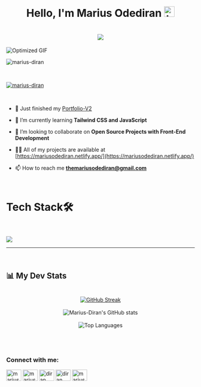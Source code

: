 <h1 align = center>Hello, I'm Marius Odediran <img src="https://emoji.slack-edge.com/T02HBS55FCG/cool-doge/aa3c8fd9037a0604.gif" width="28" alt="hi"></h1>

 <h1 align="center">

  <a href="https://git.io/typing-svg">
    <img src="https://readme-typing-svg.herokuapp.com/?lines=Heyyo!👋;I'm+an+Innovator/Creator...;Welcome+to+my+Profile!&color=1a1aff&center=true&size=25&">
  </a>
</h1>

![Optimized GIF](https://github.com/user-attachments/assets/11ea1445-9dde-4301-9743-6d88c7fd38a2)

<p align="left"> <img src="https://komarev.com/ghpvc/?username=marius-diran&label=Profile%20views&color=0e75b6&style=flat" alt="marius-diran" /> </p> <br>

<p align="left"> <a href="https://github.com/ryo-ma/github-profile-trophy"><img src="https://github-profile-trophy.vercel.app/?username=marius-diran" alt="marius-diran" /></a> </p> <br>

- 🔭 Just finished my [Portfolio-V2](https://mariusodediranv2.vercel.app/)

- 🌱 I’m currently learning **Tailwind CSS and JavaScript**

- 👯 I’m looking to collaborate on **Open Source Projects with Front-End Development**

- 👨‍💻 All of my projects are available at [https://mariusodediran.netlify.app/](https://mariusodediran.netlify.app/)

- 📫 How to reach me **themariusodediran@gmail.com**

<br>

# Tech Stack🛠 
<br>

<p>
  <a href="https://skillicons.dev">
    <img src="https://skillicons.dev/icons?i=html,css,tailwind,js,react,nodejs,express,firebase,arduino,git,github,vercel,vscode,figma,aws&perline=8"/>
  </a>
</p>

****

<br>

## 📊 My Dev Stats 
<br>

<div align="center">
  <a href="https://git.io/streak-stats">
    <img src="https://streak-stats.demolab.com?user=Marius-Diran&theme=meta-dark" alt="GitHub Streak" />
  </a>
  <br><br>
  <img src="https://github-readme-stats.vercel.app/api?username=Marius-Diran&show_icons=true&theme=transparent" alt="Marius-Diran's GitHub stats" />
  <br><br>
  <img src="https://github-readme-stats.vercel.app/api/top-langs/?username=Marius-Diran&layout=compact&theme=dark" alt="Top Languages" />
</div>

<br>
<br>
<br>

<h3 align="left">Connect with me:</h3>
<p align="left">
<a href="https://x.com/Marius_Odediran" target="blank"><img align="center" src="https://raw.githubusercontent.com/rahuldkjain/github-profile-readme-generator/master/src/images/icons/Social/twitter.svg" alt="marius_odediran" height="30" width="40" /></a>
<a href="https://www.linkedin.com/in/marius-odediran-94795b235/" target="blank"><img align="center" src="https://raw.githubusercontent.com/rahuldkjain/github-profile-readme-generator/master/src/images/icons/Social/linked-in-alt.svg" alt="marius odediran" height="30" width="40" /></a>
<a href="https://dribbble.com/Marius-dee18" target="blank"><img align="center" src="https://raw.githubusercontent.com/rahuldkjain/github-profile-readme-generator/master/src/images/icons/Social/dribbble.svg" alt="diran marius" height="30" width="40" /></a>
<a href="https://www.behance.net/diranmarius" target="blank"><img align="center" src="https://raw.githubusercontent.com/rahuldkjain/github-profile-readme-generator/master/src/images/icons/Social/behance.svg" alt="diran marius" height="30" width="40" /></a>
<a href="https://leetcode.com/u/Marius-Odediran/" target="blank"><img align="center" src="https://raw.githubusercontent.com/rahuldkjain/github-profile-readme-generator/master/src/images/icons/Social/leet-code.svg" alt="marius-odediran" height="30" width="40" /></a>
</p>
<br>
